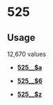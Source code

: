 # 525

## Usage

12,670 values

-   **[525\_\_$a](../../tags/525/525__a-1.md)**  

-   **[525\_\_$6](../../tags/525/525__6-2.md)**  

-   **[525\_\_$z](../../tags/525/525__z-3.md)**  


